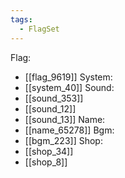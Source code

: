 ```yaml
---
tags:
  - FlagSet
---
```

Flag:
- [[flag_9619]]
System:
- [[system_40]]
Sound:
- [[sound_353]]
- [[sound_12]]
- [[sound_13]]
Name:
- [[name_65278]]
Bgm:
- [[bgm_223]]
Shop:
- [[shop_34]]
- [[shop_8]]
